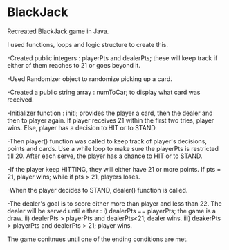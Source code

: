 # BlackJack
Recreated BlackJack game in Java.

I used functions, loops and logic structure to create this.

-Created public integers : playerPts and dealerPts; these will keep track if either of them reaches to 21 or goes beyond it.

-Used Randomizer object to randomize picking up a card.

-Created a public string array : numToCar; to display what card was received.

-Initializer function : initi; provides the player a card, then the dealer and then to player again. If player receives 21 within the first two tries, player wins. Else, player has a decision to HIT or to STAND.

-Then player() function was called to keep track of player's decisions, points and cards. Use a while loop to make sure the playerPts is restricted till 20. After each serve, the player has a chance to HIT or to STAND. 

-If the player keep HITTING, they will either have 21 or more points. If pts = 21, player wins; while if pts > 21, players loses.

-When the player decides to STAND, dealer() function is called.

-The dealer's goal is to score either more than player and less than 22. The dealer will be served until either :
  i) dealerPts == playerPts; the game is a draw.
  ii) dealerPts > playerPts and dealerPts<21; dealer wins.
  iii) deakerPts > playerPts and dealerPts > 21; player wins.

                                                                                            
                                                                                                                  
The game conitnues until one of the ending conditions are met.                                                                                                                  
